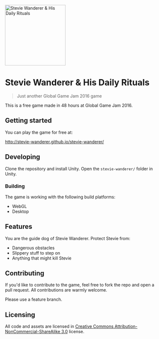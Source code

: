<img alt="Stevie Wanderer & His Daily Rituals" src="http://stevie-wanderer.github.io/stevie-wanderer/stevie-wanderer-fb-image.png"
 width="200">

# Stevie Wanderer & His Daily Rituals
> Just another Global Game Jam 2016 game

This is a free game made in 48 hours at Global Game Jam 2016.

## Getting started

You can play the game for free at:

http://stevie-wanderer.github.io/stevie-wanderer/

## Developing

Clone the repository and install Unity. Open the `stevie-wanderer/` folder in
Unity.

### Building

The game is working with the following build platforms:

* WebGL
* Desktop

## Features

You are the guide dog of Stevie Wanderer. Protect Stevie from:
* Dangerous obstacles
* Slippery stuff to step on
* Anything that might kill Stevie

## Contributing

If you'd like to contribute to the game, feel free to fork the repo and open
a pull request. All contributions are warmly welcome.

Please use a feature branch.

## Licensing

All code and assets are licensed in
[Creative Commons Attribution-NonCommercial-ShareAlike 3.0][license] license.

[license]:http://creativecommons.org/licenses/by-nc-sa/3.0/
